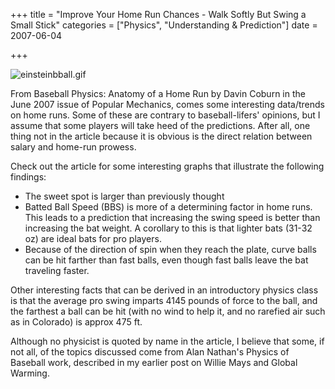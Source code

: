 +++
title = "Improve Your Home Run Chances - Walk Softly But Swing a Small Stick"
categories = ["Physics", "Understanding & Prediction"]
date = 2007-06-04


+++


<img alt="einsteinbball.gif" src="https://www.fractalog.com/gif/einsteinbball.gif" />

From Baseball Physics: Anatomy of a Home Run by Davin Coburn in the June 2007 issue of Popular Mechanics, comes some interesting data/trends on home runs. Some of these are contrary to baseball-lifers' opinions, but I assume that some players will take heed of the predictions. After all, one thing not in the article because it is obvious is the direct relation between salary and home-run prowess.
  
Check out the article for some interesting graphs that illustrate the following findings:
 <ul> <li>The sweet spot is larger than previously thought</li> <li>Batted Ball Speed (BBS) is more of a determining factor in home runs. This leads to a prediction that increasing the swing speed is better than increasing the bat weight. A corollary to this is that lighter bats (31-32 oz) are ideal bats for pro players.</li> <li>Because of the direction of spin when they reach the plate, curve balls can be hit farther than fast balls, even though fast balls leave the bat traveling faster.</li> </ul> 
Other interesting facts that can be derived in an introductory physics class is that the average pro swing imparts 4145 pounds of force to the ball, and the farthest a ball can be hit (with no wind to help it, and no rarefied air such as in Colorado) is approx 475 ft.

Although no physicist is quoted by name in the article, I believe that some, if not all, of the topics discussed come from Alan Nathan's Physics of Baseball work, described in my earlier post on Willie Mays and Global Warming.
